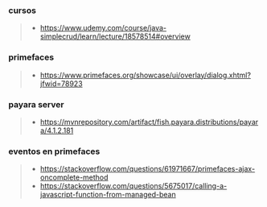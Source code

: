### cursos
>- https://www.udemy.com/course/java-simplecrud/learn/lecture/18578514#overview


### primefaces
>- https://www.primefaces.org/showcase/ui/overlay/dialog.xhtml?jfwid=78923

### payara server
>- https://mvnrepository.com/artifact/fish.payara.distributions/payara/4.1.2.181

### eventos en primefaces
>- https://stackoverflow.com/questions/61971667/primefaces-ajax-oncomplete-method
>- https://stackoverflow.com/questions/5675017/calling-a-javascript-function-from-managed-bean